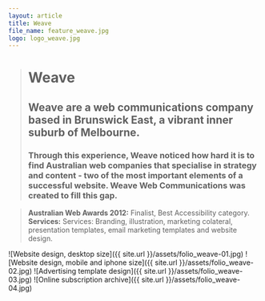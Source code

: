 ```yaml
---
layout: article
title: Weave
file_name: feature_weave.jpg
logo: logo_weave.jpg
---
```


> # Weave
> ## Weave are a web communications company based in Brunswick East, a vibrant inner suburb of Melbourne.
> ### Through this experience, Weave noticed how hard it is to find Australian web companies that specialise in strategy and content - two of the most important elements of a successful website. Weave Web Communications was created to fill this gap.

> **Australian Web Awards 2012:** Finalist, Best Accessibility category. <br/>**Services:** Services: Branding, illustration, marketing colateral, presentation templates, email marketing templates and website design.

![Website design, desktop size]({{ site.url }}/assets/folio_weave-01.jpg)
![Website design, mobile and iphone size]({{ site.url }}/assets/folio_weave-02.jpg)
![Advertising template design]({{ site.url }}/assets/folio_weave-03.jpg)
![Online subscription archive]({{ site.url }}/assets/folio_weave-04.jpg)

